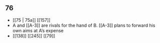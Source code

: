## 76
- [[75 | 75a]] [[157]] 
- A and [[A-3]] are rivals for the hand of B. [[A-3]] plans to forward his own aims at A’s expense
- [[138]] [[245]] [[79]] 


